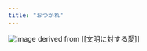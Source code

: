 ```yaml
---
title: "おつかれ"
---
```


![image](https://gyazo.com/31a0ea548cf753408b6331e291d241ee/thumb/1000)
derived from [[文明に対する愛]]
